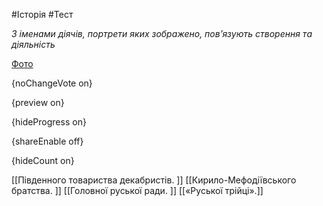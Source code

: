 #Історія #Тест

*З іменами діячів, портрети яких зображено, пов’язують створення та діяльність*

[Фото](https://zno.osvita.ua//doc/images/znotest/121/12142/45.jpg)

{noChangeVote on}

{preview on}

{hideProgress on}

{shareEnable off}

{hideCount on}

[[Південного товариства декабристів. ]]
[[Кирило-Мефодіївського братства. ]]
[[Головної руської ради. ]]
[[«Руської трійці».]]
